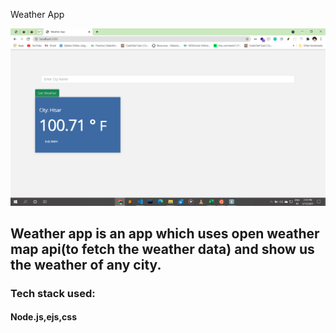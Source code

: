 Weather App <br />
 


![alt text](./Screenshot.png)
<br/>
## Weather app is an app which uses open weather map api(to fetch the weather data) and show us the weather of any city. 
### Tech stack used:
#### Node.js,ejs,css
